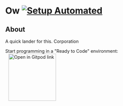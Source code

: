 # Ow [![Setup Automated](https://img.shields.io/badge/setup-automated-blue?logo=gitpod)](https://gitpod.io/#https://github.com/Ridley-nelson17/Ow)

## About
A quick lander for this. Corporation

Start programming in a "Ready to Code" environment:
<a href="https://gitpod.io/#https://github.com/Ridley-nelson17/Ow" style="padding:10px;">
    <img width="150" alt="Open in Gitpod link" src="https://gitpod.io/button/open-in-gitpod.svg" align="center">
</a>

